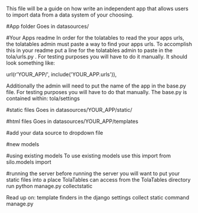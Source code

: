 This file will be a guide on how write an independent app that allows users
to import data from a data system of your choosing.

#App folder
Goes in datasources/

#Your Apps readme
In order for the tolatables to read the your apps urls, the tolatables admin must paste a way to
find your apps urls. To accomplish this in your readme put a line for the tolatables admin to paste
in the tola/urls.py . For testing purposes you will have to do it manually. It should look
something like:

url(r'YOUR_APP/', include('YOUR_APP.urls')),

Additionally the admin will need to put the name of the app in the base.py file. For testing
purposes you will have to do that manually. The base.py is contained within:
tola/settings



#static files
Goes in datasources/YOUR_APP/static/

#html files
Goes in datasources/YOUR_APP/templates

#add your data source to dropdown file

#new models

#using existing models
To use existing models use this import
from silo.models import <Model name here>



#running the server
before running the server you will want to put your static files into a place TolaTables can access
from the TolaTables directory run python manage.py collectstatic

Read up on:
  template finders in the django settings
  collect static command manage.py
